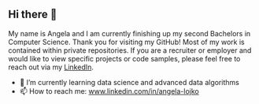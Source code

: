 ## Hi there 👋

My name is Angela and I am currently finishing up my second Bachelors in Computer Science. Thank you for visiting my GitHub! Most of my work is contained within private repositories. If you are a recruiter or employer and would like to view specific projects or code samples, please feel free to reach out via my [LinkedIn](https://www.linkedin.com/in/angela-lojko). 


- 🌱 I’m currently learning data science and advanced data algorithms
- 📫 How to reach me: www.linkedin.com/in/angela-lojko
  
